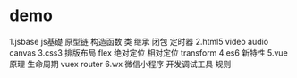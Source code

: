 # demo

1.jsbase  js基礎 原型链 构造函数 类  继承  闭包 定时器
2.html5  video audio canvas
3.css3 排版布局  flex 绝对定位  相对定位  transform
4.es6 新特性
5.vue  原理 生命周期 vuex  router
6.wx 微信小程序  开发调试工具  规则